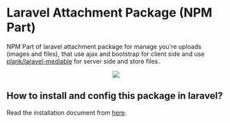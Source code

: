 # Laravel Attachment Package (NPM Part) 

NPM Part of laravel attachment package for manage you're uploads (images and files), that use ajax and bootstrap for client side and use [plank/laravel-mediable](https://github.com/plank/laravel-mediable) for server side and store files.
<p align="center"><img src="https://s17.picofile.com/file/8421189018/dizatech_attachment.gif?raw=true"></p>

## How to install and config this package in laravel?

Read the installation document from [here](https://github.com/imvahid/attachment).